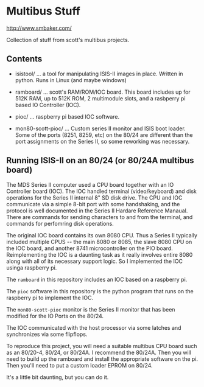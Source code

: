 # Multibus Stuff

http://www.smbaker.com/

Collection of stuff from scott's multibus projects.

## Contents

* isistool/ ... a tool for manipulating ISIS-II images in place. Written in python. Runs in Linux (and maybe windows)

* ramboard/ ... scott's RAM/ROM/IOC board. This board includes up for 512K RAM, up to 512K ROM, 2 multimodule slots,
  and a rasbperry pi based IO Controller (IOC).

* pioc/ ... raspberry pi based IOC software.

* mon80-scott-pioc/ ... Custom series II monitor and ISIS boot loader. Some of the ports (8251, 8259, etc) on the 80/24
  are different than the port assignments on the Series II, so some reworking was necessary.

## Running ISIS-II on an 80/24 (or 80/24A multibus board)

The MDS Series II computer used a CPU board together with an IO Controller board (IOC). The IOC handled terminal (video/keyboard)
and disk operations for the Series II internal 8" SD disk drive. The CPU and IOC communicate via a simple 8-bit port with some
handshaking, and the protocol is well documented in the Series II Hardare Reference Manaual. There are commands for sending characters
to and from the terminal, and commands for perfomring disk operations.

The original IOC board contains its own 8080 CPU. Thus a Series II typically included multiple CPUS -- the main 8080 or 8085, the
slave 8080 CPU on the IOC board, and another 8741 microcontroller on the PIO board. Reimplementing the IOC is a daunting task as it
really involves entire 8080 along with all of its necessary support logic. So I implemented the IOC usinga raspberry pi.

The `ramboard` in this repository includes an IOC based on a raspberry pi. 

The `pioc` software in this repository is the python program that runs on the raspberry pi to implement the IOC.

The `mon80-scott-pioc` monitor is the Series II monitor that has been modified for the IO Ports on the 80/24.

The IOC communicated with the host processor via some latches and synchronizes via some flipflops.

To reproduce this project, you will need a suitable multibus CPU board such as an 80/20-4, 80/24, or 80/24A. I recommend the 80/24A.
Then you will need to build up the ramboard and install the appropriate software on the pi. Then you'll need to put a custom loader
EPROM on 80/24.

It's a little bit daunting, but you can do it.
